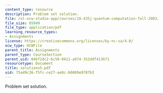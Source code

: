 ```yaml
---
content_type: resource
description: Problem set solution.
file: /ol-ocw-studio-app/courses/18-435j-quantum-computation-fall-2003/75ad9c36f5fcce27ae0cb0889e9787b3_solutions5.pdf
file_size: 85949
file_type: application/pdf
learning_resource_types:
- Assignments
license: https://creativecommons.org/licenses/by-nc-sa/4.0/
ocw_type: OCWFile
parent_title: Assignments
parent_type: CourseSection
parent_uid: 04bf2dc2-6c58-0411-a974-352ddf413671
resourcetype: Document
title: solutions5.pdf
uid: 75ad9c36-f5fc-ce27-ae0c-b0889e9787b3
---
```

Problem set solution.